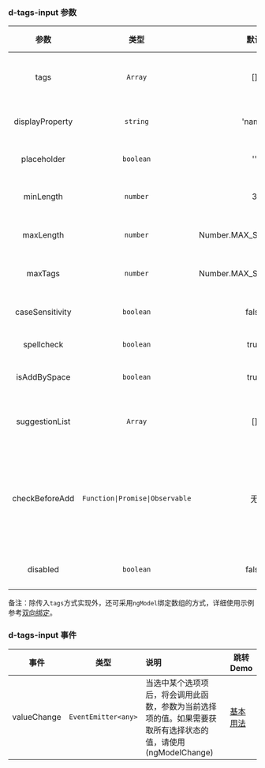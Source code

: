 ### d-tags-input 参数

|      参数       |              类型               |          默认           | 说明                                                                                                  | 跳转 Demo                                           |
| :-------------: | :-----------------------------: | :---------------------: | :---------------------------------------------------------------------------------------------------- | --------------------------------------------------- |
|      tags       |             `Array`             |           []            | 必选，记录输入的标签和选择的标签列表                                                                  | [基本用法](demo#basic-usage) |
| displayProperty |            `string`             |         'name'          | 可选，列表项使用的属性名                                                                              | [基本用法](demo#basic-usage) |
|   placeholder   |            `boolean`            |           ''            | 可选，输入框的 placeholder                                                                            | [基本用法](demo#basic-usage) |
|    minLength    |            `number`             |            3            | 可选，输入标签内容的最小长度                                                                          | [基本用法](demo#basic-usage) |
|    maxLength    |            `number`             | Number.MAX_SAFE_INTEGER | 可选，输入标签内容的最大长度                                                                          | [基本用法](demo#basic-usage) |
|     maxTags     |            `number`             | Number.MAX_SAFE_INTEGER | 可选，可输入标签的最大个数                                                                            | [基本用法](demo#basic-usage) |
| caseSensitivity |            `boolean`            |          false          | 可选，大小写敏感，默认忽略大小                                                                        | [基本用法](demo#basic-usage) | 写         |
|   spellcheck    |            `boolean`            |          true           | 可选，input 输入框的                                                                                  | [基本用法](demo#basic-usage) | spellcheck |
|  isAddBySpace   |            `boolean`            |          true           | 可选，是否支持空格键输入标                                                                            | [基本用法](demo#basic-usage) | 签         |
| suggestionList  |             `Array`             |           []            | 可选，下拉选项，默认可选择的标签列表                                                                  | [基本用法](demo#basic-usage) |
| checkBeforeAdd  | `Function\|Promise\|Observable` |           无            | 可选，自定义校验函数，类型为(newTag: string) => boolean 或者 Promise<boolean>或者 Observable<boolean> | [基本用法](demo#basic-usage) |
|    disabled     |            `boolean`            |          false          | 可选，disabled 灰化状态                                                                               | [基本用法](demo#basic-usage) |

备注：除传入`tags`方式实现外，还可采用`ngModel`绑定数组的方式，详细使用示例参考[双向绑定](demo#ng-model)。

### d-tags-input 事件

|    事件     |        类型         | 说明                                                                                                          | 跳转 Demo                                           |
| :---------: | :-----------------: | :------------------------------------------------------------------------------------------------------------ | --------------------------------------------------- |
| valueChange | `EventEmitter<any>` | 当选中某个选项项后，将会调用此函数，参数为当前选择项的值。如果需要获取所有选择状态的值，请使用(ngModelChange) | [基本用法](demo#basic-usage) |

